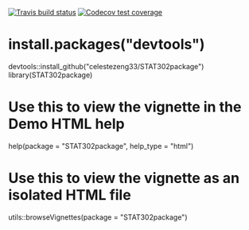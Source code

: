 <!-- badges: start -->
[![Travis build status](https://travis-ci.com/celestezeng33/STAT302package.svg?branch=master)](https://travis-ci.org/celestezeng33/STAT302package)
  [![Codecov test coverage](https://codecov.io/gh/celestezeng33/STAT302package/branch/master/graph/badge.svg)](https://codecov.io/gh/celestezeng33/STAT302package?branch=master)
<!-- badges: end -->

# install.packages("devtools")
devtools::install_github("celestezeng33/STAT302package")
library(STAT302package)

# Use this to view the vignette in the Demo HTML help
help(package = "STAT302package", help_type = "html")

# Use this to view the vignette as an isolated HTML file
utils::browseVignettes(package = "STAT302package")
